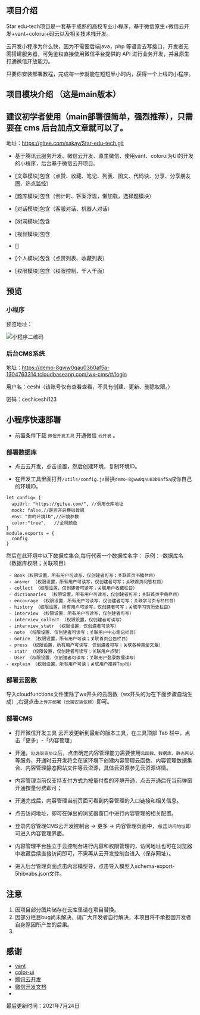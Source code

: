 
## 项目介绍

Star edu-tech项目是一套基于成熟的高校专业小程序，基于微信原生+微信云开发+vant+colorui+码云以及相关技术栈开发。  

云开发小程序为什么快，因为不需要后端java，php 等语言去写接口，开发者无需搭建服务器，可免鉴权直接使用微信平台提供的 API 进行业务开发，并且原生打通微信开放能力。

只要你安装部署教程，完成每一步就能在短短半小时内，获得一个上线的小程序。 


## 项目模块介绍 （这是main版本）



## 建议初学者使用（main部署很简单，强烈推荐），只需要在 cms 后台加点文章就可以了。

地址：https://gitee.com/sakay/Star-edu-tech.git

- 基于腾讯云服务开发、微信云开发、原生微信、使用vant、colorui为UI的开发的小程序，后台基于微信云开项目。

- [文章模块]包含（点赞、收藏、笔记、列表、图文、代码块、分享、分享朋友圈、热点监控）

- [题库模块]包含（倒计时、答案浮现，懒加载，选择题模块）

- [对话模块]包含（客服对话、机器人对话）

- [树洞模块]包含

- [视频模块]包含

- []

- [个人模块]包含（点赞列表、收藏列表）

- [权限模块]包含（权限控制、千人千面）

## 预览 

### 小程序

预览地址：

![小程序二维码](https://6465-demo-8gww0qau03b0af5a-1304763314.tcb.qcloud.la/%E5%B0%8F%E7%A8%8B%E5%BA%8F%E4%BA%8C%E7%BB%B4%E7%A0%81.png?sign=66e24ec82cf40bf422c48c72834ce117&t=1627131341)


### 后台CMS系统

地址：https://demo-8gww0qau03b0af5a-1304763314.tcloudbaseapp.com/wx-cms/#/login

用户名：ceshi（该账号仅有查看查看，不具有创建、更新、删除权限。）

密码：ceshiceshi123

## 小程序快速部署

- 前置条件下载 `微信开发工具` 开通微信 `云开发` 。

### 部署数据库 

- 点击云开发，点击设置，然后创建环境，复制环境ID。

- 在开发工具里面打开`/utils/config.js`替换`demo-8gww0qau03b0af5a`成你自己的环境ID。

```
let config= {
  apiUrl: "https://gitee.com/", //调用仓库地址
  mock: false,//是否开启模拟数据
  env: "你的环境ID",//环境参数
  color:"tree",   //全局颜色
}
module.exports = {
  config
}
```

然后在此环境中以下数据库集合,每行代表一个数据库名字：
示例：-数据库名（数据库权限；关联项目）

```
 - Book（权限设置，所有用户可读写，仅创建者可写；关联首页书籍栏目）
 - answer （权限设置，所有用户可读写，仅创建者可写；关联首页问答栏目）
 - collect （权限设置，仅创建者可读写；关联用户收藏栏目）
 - dictionaries （权限设置，所有用户可读写，仅创建者可写；关联首页字典栏目）
 - encourage （权限设置，所有用户可读写，仅创建者可写；关联学习页专栏栏目）
 - history （权限设置，所有用户可读写，仅创建者可写；关联学习页历史栏目）
 - interview （权限设置，所有用户可读写，仅创建者可写）
 - interview_collect （权限设置，仅创建者可读写）
 - interview_statr （权限设置，仅创建者可读写）
 - note （权限设置，仅创建者可读写；关联用户中心笔记栏目）
 - notice （权限设置，所有用户可读；关联首页公告栏目）
 - press （权限设置，所有用户可读写，仅创建者可写；关联各种类型文章）
 - statr （权限设置，仅创建者可读写；关联用户点赞）
 - User （权限设置，仅创建者可读写；关联用户登录数据读写）
- explain （权限设置，所有用户可读；关联用户推荐Top栏）
```

### 部署云函数

 导入cloudfunctions文件里除了wx开头的云函数（wx开头的为在下面步骤自动生成）,右键点击`上传并部署（云端安装依赖）`即可。

### 部署CMS

- 打开微信开发工具 云开发更新到最新的版本工具，在工具顶部 Tab 栏中，点击「更多」-「内容管理」

- 开通，`勾选同意协议`后，点击确定内容管理能力需要使用`云函数、数据库、静态网站`等服务，开通时云开发将会在该环境下创建内容管理云函数、内容管理数据集合、内容管理静态网站文件等云资源，具体云资源参见云资源详情。

- 内容管理当前仅支持支付方式为按量付费的环境开通，点击开通后在当前弹窗开通按量付费即可；

- 开通完成后，内容管理当前页面可看到内容管理的入口链接和相关信息。

- 点击访问地址，即可在弹出的浏览器窗口中进行内容管理的相关配置。 

- 登录内容管理CMS云开发控制台 -> 更多 -> 内容管理页面中，点击`访问地址`即可进入内容管理界面。

- 内容管理平台独立于云控制台进行内容和权限管理的，访问地址也可在浏览器中收藏后续直接访问即可，不需再从云开发控制台进入（保存网址）。

- 进入后台管理页面点击内容模型导，点击导入模型入schema-export-5hibvabs.json文件。

## 注意

1. 因项目部分图片储存在云库里请在项目替换。
2. 因部分栏目bug尚未解决，请广大开发者自行解决，本项目将不承担因开发者自身原因所产生的后果。
3. 


## 感谢

- [vant](https://vue3js.cn/docs/zh/)
- [color-ui](https://www.kancloud.cn/als24/color/)
- [腾讯云开发](https://console.cloud.tencent.com//)
- [微信开发文档](https://developers.weixin.qq.com/miniprogram/dev/framework/)
- 

最后更新时间：2021年7月24日


